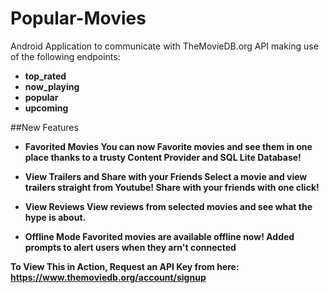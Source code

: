 # Popular-Movies
Android Application to communicate with TheMovieDB.org API making use of the following endpoints:
- <b>top_rated</b>
- <b>now_playing</b>
- <b>popular</b>
- <b>upcoming</b>

##New Features

- <b>Favorited Movies
You can now Favorite movies and see them in one place thanks to a trusty Content Provider and SQL Lite Database!

- <b>View Trailers and Share with your Friends</b>
Select a movie and view trailers straight from Youtube! Share with your friends with one click!
- <b>View Reviews</b>
View reviews from selected movies and see what the hype is about.
- <b>Offline Mode</b>
Favorited movies are available offline now! Added prompts to alert users when they arn't connected

To View This in Action, **Request an API Key from here**:
https://www.themoviedb.org/account/signup

